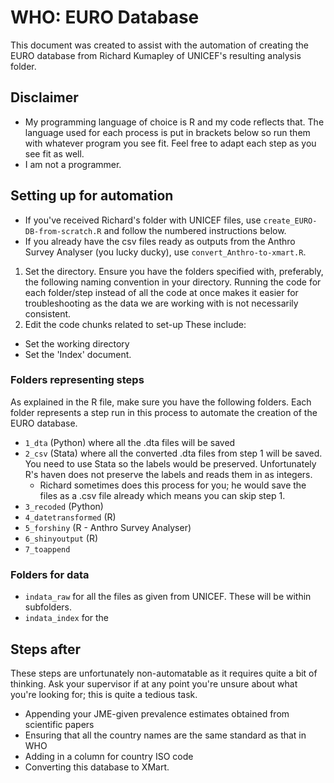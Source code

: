 # WHO: EURO Database
This document was created to assist with the automation of creating the EURO database from Richard Kumapley of UNICEF's resulting analysis folder.

## Disclaimer

- My programming language of choice is R and my code reflects that. The language used for each process is put in brackets below so run them with whatever program you see fit. Feel free to adapt each step as you see fit as well.
- I am not a programmer.

## Setting up for automation

- If you've received Richard's folder with UNICEF files, use `create_EURO-DB-from-scratch.R` and follow the numbered instructions below.
- If you already have the csv files ready as outputs from the Anthro Survey Analyser (you lucky ducky), use `convert_Anthro-to-xmart.R`.

1. Set the directory. Ensure you have the folders specified with, preferably, the following naming convention in your directory. Running the code for each folder/step instead of all the code at once makes it easier for troubleshooting as the data we are working with is not necessarily consistent.
2. Edit the code chunks related to set-up These include:
  * Set the working directory
  * Set the 'Index' document.

### Folders representing steps

As explained in the R file, make sure you have the following folders. Each folder represents a step run in this process to automate the creation of the EURO database.

* `1_dta` (Python) where all the .dta files will be saved
* `2_csv` (Stata) where all the converted .dta files from step 1 will be saved. You need to use Stata so the labels would be preserved. Unfortunately R's haven does not preserve the labels and reads them in as integers.
  * Richard sometimes does this process for you; he would save the files as a .csv file already which means you can skip step 1.
* `3_recoded` (Python)
* `4_datetransformed` (R)
* `5_forshiny` (R - Anthro Survey Analyser)
* `6_shinyoutput` (R)
* `7_toappend`

### Folders for data

* `indata_raw` for all the files as given from UNICEF. These will be within subfolders.
* `indata_index` for the 

## Steps after

These steps are unfortunately non-automatable as it requires quite a bit of thinking. Ask your supervisor if at any point you're unsure about what you're looking for; this is quite a tedious task.

* Appending your JME-given prevalence estimates obtained from scientific papers
* Ensuring that all the country names are the same standard as that in WHO
* Adding in a column for country ISO code
* Converting this database to XMart.

